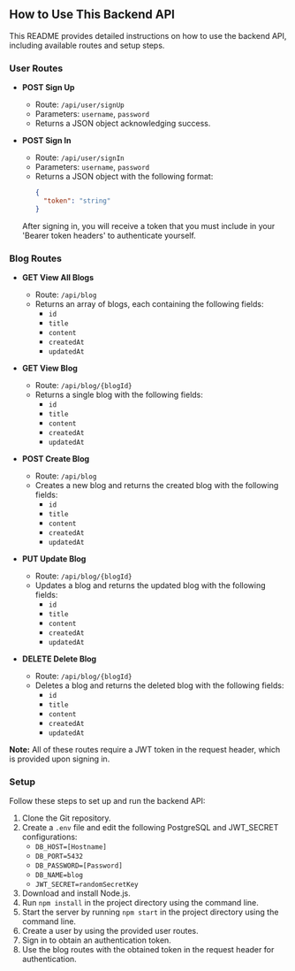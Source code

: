 ## How to Use This Backend API

This README provides detailed instructions on how to use the backend API, including available routes and setup steps.

### User Routes
- **POST Sign Up**
  - Route: `/api/user/signUp`
  - Parameters: `username`, `password`
  - Returns a JSON object acknowledging success.

- **POST Sign In**
  - Route: `/api/user/signIn`
  - Parameters: `username`, `password`
  - Returns a JSON object with the following format:
    ```json
    {
      "token": "string"
    }
    ```
  After signing in, you will receive a token that you must include in your 'Bearer token headers' to authenticate yourself.

### Blog Routes
- **GET View All Blogs**
  - Route: `/api/blog`
  - Returns an array of blogs, each containing the following fields:
    - `id`
    - `title`
    - `content`
    - `createdAt`
    - `updatedAt`

- **GET View Blog**
  - Route: `/api/blog/{blogId}`
  - Returns a single blog with the following fields:
    - `id`
    - `title`
    - `content`
    - `createdAt`
    - `updatedAt`

- **POST Create Blog**
  - Route: `/api/blog`
  - Creates a new blog and returns the created blog with the following fields:
    - `id`
    - `title`
    - `content`
    - `createdAt`
    - `updatedAt`

- **PUT Update Blog**
  - Route: `/api/blog/{blogId}`
  - Updates a blog and returns the updated blog with the following fields:
    - `id`
    - `title`
    - `content`
    - `createdAt`
    - `updatedAt`

- **DELETE Delete Blog**
  - Route: `/api/blog/{blogId}`
  - Deletes a blog and returns the deleted blog with the following fields:
    - `id`
    - `title`
    - `content`
    - `createdAt`
    - `updatedAt`

**Note:** All of these routes require a JWT token in the request header, which is provided upon signing in.

### Setup
Follow these steps to set up and run the backend API:

1. Clone the Git repository.
2. Create a `.env` file and edit the following PostgreSQL and JWT_SECRET configurations:
    - `DB_HOST=[Hostname]`
    - `DB_PORT=5432`
    - `DB_PASSWORD=[Password]`
    - `DB_NAME=blog`
    - `JWT_SECRET=randomSecretKey`
3. Download and install Node.js.
4. Run `npm install` in the project directory using the command line.
5. Start the server by running `npm start` in the project directory using the command line.
6. Create a user by using the provided user routes.
7. Sign in to obtain an authentication token.
8. Use the blog routes with the obtained token in the request header for authentication.
